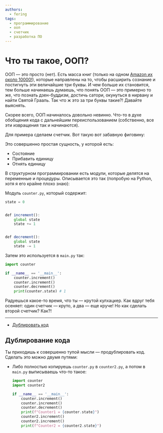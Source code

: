 ```yaml
---
authors:
  - fering
tags:
  - программирование
  - ооп
  - счетчик
  - разработка ПО
---
```

# Что ты такое, ООП?

ООП — это просто (нет). Есть масса книг (только на одном [Amazon их около 10000!](https://www.amazon.com/s?k=Object+Oriented)), которые направлены на то, чтобы расширить сознание и постигнуть эти величайшие три буквы. И чем больше их становится, тем больше начинаешь думаешь, что понять ООП — это примерно то же, что познать дзен-буддизм, достичь сатори, окунуться в нирвану и найти Святой Грааль. Так что ж это за три буквы такие?! Давайте выяснять.

<!-- truncate -->

Скорее всего, ООП начиналось довольно невинно. Что-то в духе обобщения кода с дальнейшим переиспользованием (собственно, все эти извращения так и начинаются).

Для примера сделаем счетчик. Вот такую вот забавную фиговину:

<!-- todo: добавить анимацию готового четырехтактного счетчика -->

Это совершенно простая сущность, у которой есть:

* Состояние
* Прибавить единицу
* Отнять единицу

В структурном программировании есть модули, которые делятся на переменные и процедуры. Описывается это так (попробую на Python, хотя я его крайне плохо знаю):

Модуль `counter.py`, который содержит:

```js
state = 0


def increment():
    global state
    state += 1


def decrement():
    global state
    state -= 1
```

Затем это используется в `main.py` так:

```python
import counter

if __name__ == '__main__':
    counter.increment()
    counter.increment()
    counter.decrement()
    print(counter.state) # 1
```

Радуешься какое-то время, что ты — крутой кулхацкер. Как вдруг тебя осеняет: один счетчик — круто, а два — еще круче! Но как сделать второй счетчик? Как?!

***

* [Дублировать код](#дублирование-кода)

## Дублирование кода

Ты приходишь к совершенно тупой мысли — продублировать код. Сделать это можно двумя путями:

* Либо полностью копируешь `counter.py` в `counter2.py`, а потом в `main.py` выписываешь что-то такое:

  ```python
  import counter
  import counter2

  if __name__ == '__main__':
      counter.increment()
      counter.increment()
      counter.decrement()
      print(f"Counter1 = {counter.state}")
      counter2.increment()
      counter2.increment()
      print(f"Counter2 = {counter2.state}")
  ```
